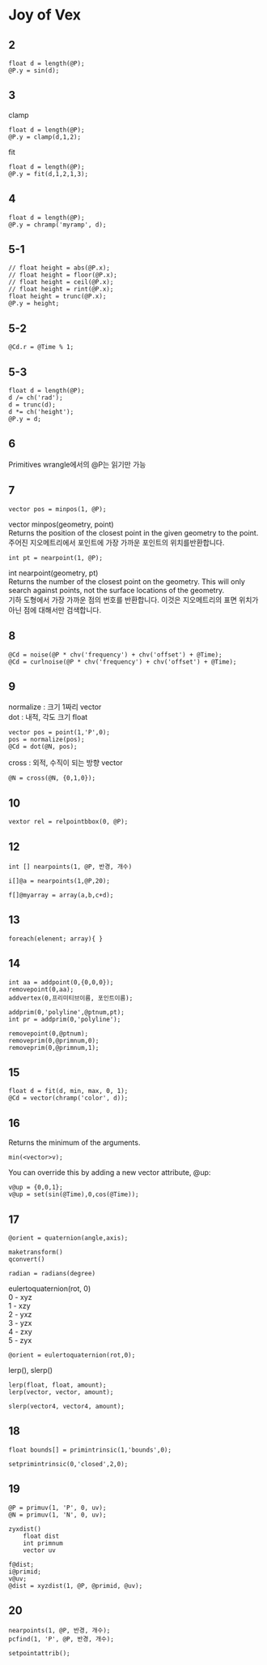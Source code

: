 # Joy of Vex

## 2

    float d = length(@P);
    @P.y = sin(d);

## 3

clamp

    float d = length(@P);
    @P.y = clamp(d,1,2);
fit

    float d = length(@P);
    @P.y = fit(d,1,2,1,3);

## 4

    float d = length(@P);
    @P.y = chramp('myramp', d);

## 5-1

    // float height = abs(@P.x);
    // float height = floor(@P.x);
    // float height = ceil(@P.x);
    // float height = rint(@P.x);
    float height = trunc(@P.x);
    @P.y = height;

## 5-2

    @Cd.r = @Time % 1;

## 5-3

    float d = length(@P);
    d /= ch('rad');
    d = trunc(d);
    d *= ch('height');
    @P.y = d;

## 6

Primitives wrangle에서의 @P는 읽기만 가능

## 7

    vector pos = minpos(1, @P);

vector  minpos(geometry, point)  
Returns the position of the closest point in the given geometry to the point.  
주어진 지오메트리에서  포인트에 가장 가까운 포인트의 위치를 ​​반환합니다.

    int pt = nearpoint(1, @P);

int  nearpoint(geometry, pt)  
Returns the number of the closest point on the geometry. This will only search against points, not the surface locations of the geometry.  
기하 도형에서 가장 가까운 점의 번호를 반환합니다. 이것은 지오메트리의 표면 위치가 아닌 점에 대해서만 검색합니다.

## 8  

    @Cd = noise(@P * chv('frequency') + chv('offset') + @Time);
    @Cd = curlnoise(@P * chv('frequency') + chv('offset') + @Time);

## 9

normalize : 크기 1짜리 vector  
dot : 내적, 각도 크기 float  

    vector pos = point(1,'P',0);
    pos = normalize(pos);
    @Cd = dot(@N, pos);

cross : 외적, 수직이 되는 방향 vector

    @N = cross(@N, {0,1,0});

## 10

    vextor rel = relpointbbox(0, @P);

## 12

    int [] nearpoints(1, @P, 반경, 개수)

    i[]@a = nearpoints(1,@P,20);

    f[]@myarray = array(a,b,c+d);

## 13

    foreach(elenent; array){ }

## 14

    int aa = addpoint(0,{0,0,0});
    removepoint(0,aa);
    addvertex(0,프리미티브이름, 포인트이름);

    addprim(0,'polyline',@ptnum,pt);
    int pr = addprim(0,'polyline');

    removepoint(0,@ptnum);
    removeprim(0,@primnum,0);
    removeprim(0,@primnum,1);

## 15

    float d = fit(d, min, max, 0, 1);
    @Cd = vector(chramp('color', d));

## 16

Returns the minimum of the arguments.  

    min(<vector>v);

You can override this by adding a new vector attribute, @up:  

    v@up = {0,0,1};
    v@up = set(sin(@Time),0,cos(@Time));

## 17

    @orient = quaternion(angle,axis);

    maketransform()
    qconvert()

    radian = radians(degree)

eulertoquaternion(rot, 0)  
0 - xyz  
1 - xzy  
2 - yxz  
3 - yzx  
4 - zxy  
5 - zyx

    @orient = eulertoquaternion(rot,0);

lerp(), slerp()

    lerp(float, float, amount);
    lerp(vector, vector, amount);

    slerp(vector4, vector4, amount);

## 18

    float bounds[] = primintrinsic(1,'bounds',0);

    setprimintrinsic(0,'closed',2,0);

## 19

    @P = primuv(1, 'P', 0, uv);
    @N = primuv(1, 'N', 0, uv);
    
    zyxdist()
        float dist
        int primnum
        vector uv
    
    f@dist;
    i@primid;
    v@uv;
    @dist = xyzdist(1, @P, @primid, @uv);

## 20

    nearpoints(1, @P, 반경, 개수);
    pcfind(1, 'P', @P, 반경, 개수);

    setpointattrib();
